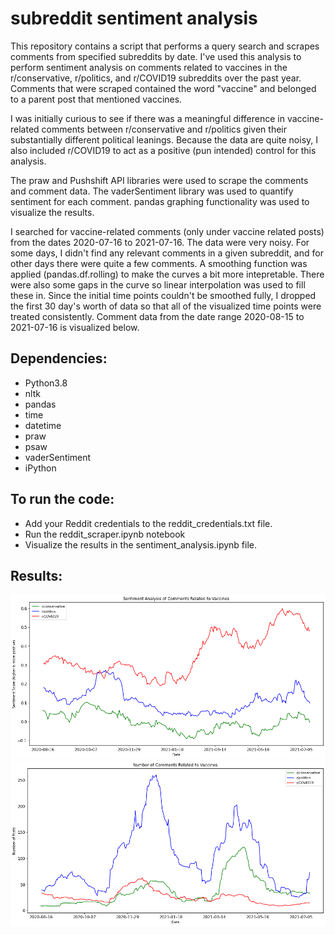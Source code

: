 # subreddit sentiment analysis

This repository contains a script that performs a query search and scrapes comments from specified subreddits by date. I've used this analysis to perform sentiment analysis on comments related to vaccines in the r/conservative, r/politics, and r/COVID19 subreddits over the past year. Comments that were scraped contained the word "vaccine" and belonged to a parent post that mentioned vaccines. 

I was initially curious to see if there was a meaningful difference in vaccine-related comments between r/conservative and r/politics given their substantially different political leanings. Because the data are quite noisy, I also included r/COVID19 to act as a positive (pun intended) control for this analysis. 

The praw and Pushshift API libraries were used to scrape the comments and comment data. The vaderSentiment library was used to quantify sentiment for each comment. pandas graphing functionality was used to visualize the results. 

I searched for vaccine-related comments (only under vaccine related posts) from the dates 2020-07-16 to 2021-07-16. The data were very noisy. For some days, I didn't find any relevant comments in a given subreddit, and for other days there were quite a few comments. A smoothing function was applied (pandas.df.rolling) to make the curves a bit more intepretable. There were also some gaps in the curve so linear interpolation was used to fill these in. Since the initial time points couldn't be smoothed fully, I dropped the first 30 day's worth of data so that all of the visualized time points were treated consistently. Comment data from the date range 2020-08-15 to 2021-07-16 is visualized below. 

## Dependencies:
* Python3.8
* nltk
* pandas
* time
* datetime
* praw
* psaw
* vaderSentiment
* iPython

## To run the code:
* Add your Reddit credentials to the reddit_credentials.txt file. 
* Run the reddit_scraper.ipynb notebook
* Visualize the results in the sentiment_analysis.ipynb file. 

## Results:

![Visualization of sentiment analysis](https://github.com/miRNA183/subreddit_sentiment_analysis/blob/main/images/sentiment_analysis.jpg?raw=true)
![Visualization of number of comments per day](https://github.com/miRNA183/subreddit_sentiment_analysis/blob/main/images/post_count.jpg?raw=true)


